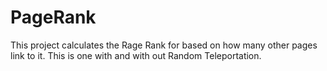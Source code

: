 # PageRank
This project calculates the Rage Rank for based on how many other pages link to it.  This is one with and with out Random Teleportation.
